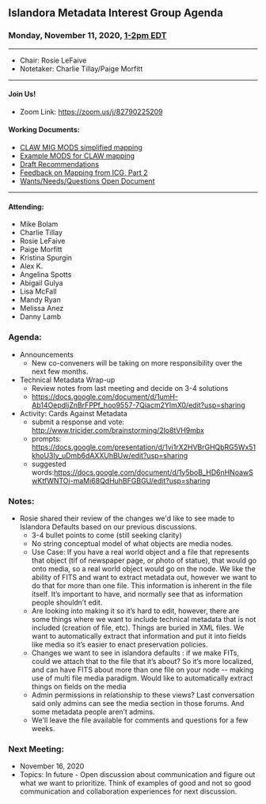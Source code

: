 ## Islandora Metadata Interest Group Agenda
### Monday, November 11, 2020, [1-2pm EDT](http://www.thetimezoneconverter.com/?t=1%20pm&tz=Toronto&)

---
* Chair: Rosie LeFaive
* Notetaker: Charlie Tillay/Paige Morfitt

---

#### Join Us!
* Zoom Link: https://zoom.us/j/82790225209

#### Working Documents:
* [CLAW MIG MODS simplified mapping](https://docs.google.com/spreadsheets/d/18u2qFJ014IIxlVpM3JXfDEFccwBZcoFsjbBGpvL0jJI/edit#gid=0)
* [Example MODS for CLAW mapping](https://docs.google.com/spreadsheets/d/1C2Xie7HUDSgRT5v4ldoJvlNdoXz2GHAPvL3PE3TOKW8/edit#gid=1829081124)
* [Draft Recommendations](https://docs.google.com/document/d/15qSO9YcALtYSqd6CUuGx0t8FwUJ5pPwVPz0PA5rU898/edit#heading=h.f9r6knw0rjvu)
* [Feedback on Mapping from ICG, Part 2](https://docs.google.com/document/d/11OpqMMCXM1TFXgsr4yyTQ_cH9DabnD31p7JnuTRQl28/edit?invite=CMWvruEI&ts=5e66437f)
* [Wants/Needs/Questions Open Document](https://docs.google.com/document/d/12Kpb6826TNPzzMuyPS0sESa9TLnmljQmeioWbaPeEdA/edit)

---

#### Attending:
* Mike Bolam
* Charlie Tillay
* Rosie LeFaive
* Paige Morfitt
* Kristina Spurgin
* Alex K.
* Angelina Spotts
* Abigail Gulya
* Lisa McFall
* Mandy Ryan
* Melissa Anez
* Danny Lamb

### Agenda:
* Announcements
  * New co-conveners will be taking on more responsibility over the next few months.
* Technical Metadata Wrap-up
  * Review notes from last meeting and decide on 3-4 solutions
  * https://docs.google.com/document/d/1umH-Ab14OepdljZnBrFPPf_hoo9557-7Qiacm2YImX0/edit?usp=sharing 
* Activity: Cards Against Metadata
  * submit a response and vote: http://www.tricider.com/brainstorming/2lo8tVH9mbx
  * prompts: https://docs.google.com/presentation/d/1vi1rX2HVBrGHQbRG5Wx51khoU3Iy_uDmb6dAXXUhBUw/edit?usp=sharing
  * suggested words:https://docs.google.com/document/d/1y5boB_HD6nHNoawSwKtfWNTOj-maMi68QdHuhBFGBGU/edit?usp=sharing

### Notes:
* Rosie shared their review of the changes we'd like to see made to Islandora Defaults based on our previous discussions.
  * 3-4 bullet points to come (still seeking clarity)
  * No string conceptual model of what objects are media nodes.
  * Use Case:  If you have a real world object and a file that represents that object (tif of newspaper page, or photo of statue), that would go onto media, so a real world object would go on the node. We like the ability of FITS and want to extract metadata out, however we want to do that for more than one file. This information is inherent in the file itself. It’s important to have, and normally see that as information people shouldn’t edit.
  * Are looking into making it so it’s hard to edit, however, there are some things where we want to include technical metadata that is not included (creation of file, etc). Things are buried in XML files. We want to automatically extract that information and put it into fields like media so it’s easier to enact preservation policies.
  * Changes we want to see in islandora defaults : if we make FITs, could we attach that to the file that it’s about? So it’s more localized, and can have FITS about more than one file on your node -- making use of multi file media paradigm. 
Would like to automatically extract things on fields on the media  
  * Admin permissions in relationship to these views? Last conversation said only admins can see the media section in those forums. And some metadata people aren’t admins.
  * We'll leave the file available for comments and questions for a few weeks.

### Next Meeting:
* November 16, 2020
* Topics: In future - Open discussion about communication and figure out what we want to prioritize. Think of examples of good and not so good communication and collaboration experiences for next discussion. 

